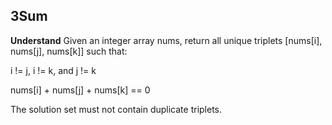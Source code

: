 ## 3Sum
**Understand**
Given an integer array nums, return all unique triplets [nums[i], nums[j], nums[k]] such that:

i != j, i != k, and j != k

nums[i] + nums[j] + nums[k] == 0

The solution set must not contain duplicate triplets.